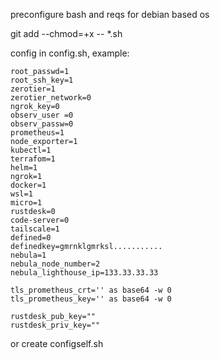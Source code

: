 preconfigure bash and reqs for debian based os

git add --chmod=+x -- *.sh

config in config.sh, example:

    root_passwd=1
    root_ssh_key=1
    zerotier=1
    zerotier_network=0
    ngrok_key=0
    observ_user =0
    observ_passw=0 
    prometheus=1
    node_exporter=1
    kubectl=1
    terrafom=1
    helm=1
    ngrok=1
    docker=1
    wsl=1
    micro=1
    rustdesk=0
    code-server=0
    tailscale=1
    defined=0
    definedkey=gmrnklgmrksl...........
    nebula=1
    nebula_node_number=2
    nebula_lighthouse_ip=133.33.33.33
    
    tls_prometheus_crt='' as base64 -w 0
    tls_prometheus_key='' as base64 -w 0

    rustdesk_pub_key=""
    rustdesk_priv_key=""

or create configself.sh    
